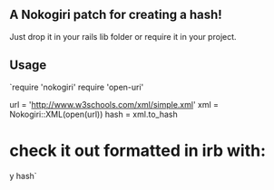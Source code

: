 A Nokogiri patch for creating a hash!
-------------------------------------

Just drop it in your rails lib folder or require it in your project.

Usage
-----

`require 'nokogiri'
require 'open-uri'

url = 'http://www.w3schools.com/xml/simple.xml'
xml = Nokogiri::XML(open(url))
hash = xml.to_hash

# check it out formatted in irb with:

y hash`
